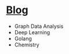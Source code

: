 # [Blog](https://github.com/saankim/saankim/wiki)

- Graph Data Analysis
- Deep Learning
- Golang
- Chemistry
